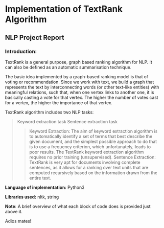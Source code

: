 # Implementation of TextRank Algorithm

## NLP Project Report

### Introduction:

TextRank is a general purpose, graph based ranking algorithm for NLP. It can also be defined as an automatic summarisation technique.

The basic idea implemented by a graph-based ranking model is that of voting or recommendation. Since we work with text, we build a graph that represents the text by interconnecting words (or other text-like entities) with meaningful relations, such that, when one vertex links to another one, it is basically casting a vote for that vertex. The higher the number of votes cast for a vertex, the higher the importance of that vertex.

TextRank algorithm includes two NLP tasks:

   > Keyword extraction task
   > Sentence extraction task
   > > Keyword Extraction: The aim of keyword extraction algorithm is to automatically identify a set of terms that best describe the given document, and the simplest possible approach to do that is to use a frequency criterion, which unfortunately, leads to poor results. The TextRank keyword extraction algorithm requires no prior training (unsupervised).
   > > Sentence Extraction: TextRank is very apt for documents involving complete sentences, as it allows for a ranking over text units that are computed recursively based on the information drawn from the entire text.

**Language of implementation:** Python3

**Libraries used:** nltk, string

**Note:** A brief overview of what each block of code does is provided just above it.

Adios mates!
